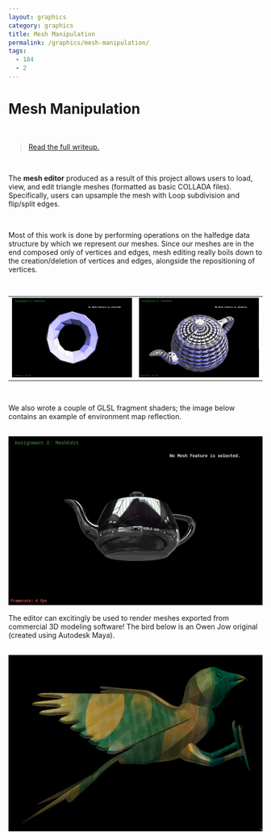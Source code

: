```yaml
---
layout: graphics
category: graphics
title: Mesh Manipulation
permalink: /graphics/mesh-manipulation/
tags:
  - 184
  - 2
---
```


# Mesh Manipulation

<br />

> [Read the full writeup.](/graphics/1842)

<br />

The **mesh editor** produced as a result of this project allows users to load, view, and edit triangle meshes (formatted as basic COLLADA files). Specifically, users can upsample the mesh with Loop subdivision and flip/split edges.

<br />

Most of this work is done by performing operations on the halfedge data structure by which we represent our meshes. Since our meshes are in the end composed only of vertices and edges, mesh editing really boils down to the creation/deletion of vertices and edges, alongside the repositioning of vertices. 

<br />

<table><tr>
    <td style="text-align: center" width="50%">
        <img src="/images/pt5_torus1.jpg" data-action="zoom" />
    </td>
    <td style="text-align: center" width="50%">
        <img src="/images/pt5_bugs3.jpg" data-action="zoom" />
    </td>
</tr></table>

<br />

We also wrote a couple of GLSL fragment shaders; the image below contains an example of environment map reflection.

<br />

<img src="/images/pt6_shader2_so_beautiful.jpg" data-action="zoom" />

<br />

The editor can excitingly be used to render meshes exported from commercial 3D modeling software! The bird below is an Owen Jow original (created using Autodesk Maya).

<br />

<img src="/images/goldbird13.jpg" data-action="zoom" />
